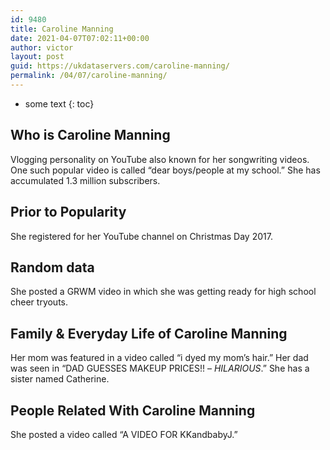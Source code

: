 ```yaml
---
id: 9480
title: Caroline Manning
date: 2021-04-07T07:02:11+00:00
author: victor
layout: post
guid: https://ukdataservers.com/caroline-manning/
permalink: /04/07/caroline-manning/
---
```


* some text
{: toc}


## Who is Caroline Manning



Vlogging personality on YouTube also known for her songwriting videos. One such popular video is called &#8220;dear boys/people at my school.&#8221; She has accumulated 1.3 million subscribers. 

                
                
                
## Prior to Popularity



She registered for her YouTube channel on Christmas Day 2017. 

                
                
                
## Random data



She posted a GRWM video in which she was getting ready for high school cheer tryouts. 

                
                
                
## Family & Everyday Life of Caroline Manning



Her mom was featured in a video called &#8220;i dyed my mom&#8217;s hair.&#8221; Her dad was seen in &#8220;DAD GUESSES MAKEUP PRICES!! &#8211; *HILARIOUS*.&#8221; She has a sister named Catherine.

                
                
                
## People Related With Caroline Manning



She posted a video called &#8220;A VIDEO FOR KKandbabyJ.&#8221;

                
              
            
          
          
          